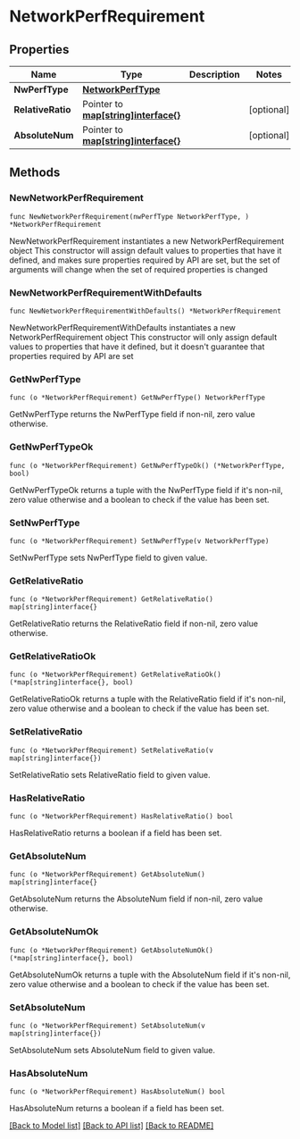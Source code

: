 # NetworkPerfRequirement

## Properties

Name | Type | Description | Notes
------------ | ------------- | ------------- | -------------
**NwPerfType** | [**NetworkPerfType**](NetworkPerfType.md) |  | 
**RelativeRatio** | Pointer to [**map[string]interface{}**](object.md) |  | [optional] 
**AbsoluteNum** | Pointer to [**map[string]interface{}**](object.md) |  | [optional] 

## Methods

### NewNetworkPerfRequirement

`func NewNetworkPerfRequirement(nwPerfType NetworkPerfType, ) *NetworkPerfRequirement`

NewNetworkPerfRequirement instantiates a new NetworkPerfRequirement object
This constructor will assign default values to properties that have it defined,
and makes sure properties required by API are set, but the set of arguments
will change when the set of required properties is changed

### NewNetworkPerfRequirementWithDefaults

`func NewNetworkPerfRequirementWithDefaults() *NetworkPerfRequirement`

NewNetworkPerfRequirementWithDefaults instantiates a new NetworkPerfRequirement object
This constructor will only assign default values to properties that have it defined,
but it doesn't guarantee that properties required by API are set

### GetNwPerfType

`func (o *NetworkPerfRequirement) GetNwPerfType() NetworkPerfType`

GetNwPerfType returns the NwPerfType field if non-nil, zero value otherwise.

### GetNwPerfTypeOk

`func (o *NetworkPerfRequirement) GetNwPerfTypeOk() (*NetworkPerfType, bool)`

GetNwPerfTypeOk returns a tuple with the NwPerfType field if it's non-nil, zero value otherwise
and a boolean to check if the value has been set.

### SetNwPerfType

`func (o *NetworkPerfRequirement) SetNwPerfType(v NetworkPerfType)`

SetNwPerfType sets NwPerfType field to given value.


### GetRelativeRatio

`func (o *NetworkPerfRequirement) GetRelativeRatio() map[string]interface{}`

GetRelativeRatio returns the RelativeRatio field if non-nil, zero value otherwise.

### GetRelativeRatioOk

`func (o *NetworkPerfRequirement) GetRelativeRatioOk() (*map[string]interface{}, bool)`

GetRelativeRatioOk returns a tuple with the RelativeRatio field if it's non-nil, zero value otherwise
and a boolean to check if the value has been set.

### SetRelativeRatio

`func (o *NetworkPerfRequirement) SetRelativeRatio(v map[string]interface{})`

SetRelativeRatio sets RelativeRatio field to given value.

### HasRelativeRatio

`func (o *NetworkPerfRequirement) HasRelativeRatio() bool`

HasRelativeRatio returns a boolean if a field has been set.

### GetAbsoluteNum

`func (o *NetworkPerfRequirement) GetAbsoluteNum() map[string]interface{}`

GetAbsoluteNum returns the AbsoluteNum field if non-nil, zero value otherwise.

### GetAbsoluteNumOk

`func (o *NetworkPerfRequirement) GetAbsoluteNumOk() (*map[string]interface{}, bool)`

GetAbsoluteNumOk returns a tuple with the AbsoluteNum field if it's non-nil, zero value otherwise
and a boolean to check if the value has been set.

### SetAbsoluteNum

`func (o *NetworkPerfRequirement) SetAbsoluteNum(v map[string]interface{})`

SetAbsoluteNum sets AbsoluteNum field to given value.

### HasAbsoluteNum

`func (o *NetworkPerfRequirement) HasAbsoluteNum() bool`

HasAbsoluteNum returns a boolean if a field has been set.


[[Back to Model list]](../README.md#documentation-for-models) [[Back to API list]](../README.md#documentation-for-api-endpoints) [[Back to README]](../README.md)


